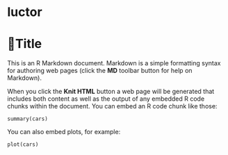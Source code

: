 luctor
======
Title
========================================================

This is an R Markdown document. Markdown is a simple formatting syntax for authoring web pages (click the **MD** toolbar button for help on Markdown).

When you click the **Knit HTML** button a web page will be generated that includes both content as well as the output of any embedded R code chunks within the document. You can embed an R code chunk like those:

```{r}
summary(cars)
```

You can also embed plots, for example:

```{r fig.width=7, fig.height=6}
plot(cars)
```

